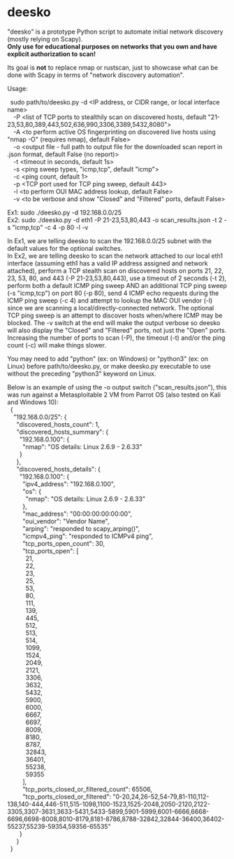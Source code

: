 # deesko
"deesko" is a prototype Python script to automate initial network discovery (mostly relying on Scapy).  
**Only use for educational purposes on networks that you own and have explicit authorization to scan!**  

Its goal is **not** to replace nmap or rustscan, just to showcase what can be done with Scapy in terms of "network discovery automation".  

Usage:

&ensp;sudo path/to/deesko.py -d <IP address, or CIDR range, or local interface name>  
  &ensp;&ensp;-P <list of TCP ports to stealthily scan on discovered hosts, default "21-23,53,80,389,443,502,636,990,3306,3389,5432,8080">  
  &ensp;&ensp;-A <to perform active OS fingerprinting on discovered live hosts using "nmap -O" (requires nmap), default False>  
  &ensp;&ensp;-o <output file - full path to output file for the downloaded scan report in .json format, default False (no report)>  
  &ensp;&ensp;-t <timeout in seconds, default 1s>  
  &ensp;&ensp;-s <ping sweep types, "icmp,tcp", default "icmp">  
  &ensp;&ensp;-c <ping count, default 1>  
  &ensp;&ensp;-p <TCP port used for TCP ping sweep, default 443>  
  &ensp;&ensp;-l <to perform OUI MAC address lookup, default False>  
  &ensp;&ensp;-v <to be verbose and show "Closed" and "Filtered" ports, default False>  

Ex1: sudo ./deesko.py -d 192.168.0.0/25  
Ex2: sudo ./deesko.py -d eth1 -P 21-23,53,80,443 -o scan_results.json -t 2 -s "icmp,tcp" -c 4 -p 80 -l -v   

In Ex1, we are telling deesko to scan the 192.168.0.0/25 subnet with the default values for the optional switches.  
In Ex2, we are telling deesko to scan the network attached to our local eth1 interface (assuming eth1 has a valid IP address assigned and network attached), perform a TCP stealth scan on discovered hosts on ports 21, 22, 23, 53, 80, and 443 (-P 21-23,53,80,443), use a timeout of 2 seconds (-t 2), perform both a default ICMP ping sweep AND an additional TCP ping sweep (-s "icmp,tcp") on port 80 (-p 80), send 4 ICMP echo requests during the ICMP ping sweep (-c 4) and attempt to lookup the MAC OUI vendor (-l) since we are scanning a local/directly-connected network. The optional TCP ping sweep is an attempt to discover hosts when/where ICMP may be blocked. The -v switch at the end will make the output verbose so deesko will also display the "Closed" and "Filtered" ports, not just the "Open" ports.  
Increasing the number of ports to scan (-P), the timeout (-t) and/or the ping count (-c) will make things slower.  

You may need to add "python" (ex: on Windows) or "python3" (ex: on Linux) before path/to/deesko.py, or make deesko.py executable to use without the preceding "python3" keyword on Linux.

Below is an example of using the -o output switch ("scan_results.json"), this was run against a Metasploitable 2 VM from Parrot OS (also tested on Kali and Windows 10):  
  &ensp;{  
    &ensp;&ensp;"192.168.0.0/25": {  
        &ensp;&ensp;&ensp;"discovered_hosts_count": 1,  
        &ensp;&ensp;&ensp;"discovered_hosts_summary": {  
        &ensp;&ensp;&ensp;&ensp;"192.168.0.100": {  
        &ensp;&ensp;&ensp;&ensp;&ensp;"nmap": "OS details: Linux 2.6.9 - 2.6.33"  
        &ensp;&ensp;&ensp;&ensp;}    
        &ensp;&ensp;&ensp;},  
        &ensp;&ensp;&ensp;"discovered_hosts_details": {  
        &ensp;&ensp;&ensp;&ensp;"192.168.0.100": {  
            &ensp;&ensp;&ensp;&ensp;&ensp;"ipv4_address": "192.168.0.100",  
            &ensp;&ensp;&ensp;&ensp;&ensp;"os": {  
              &ensp;&ensp;&ensp;&ensp;&ensp;&ensp;"nmap": "OS details: Linux 2.6.9 - 2.6.33"  
            &ensp;&ensp;&ensp;&ensp;&ensp;},   
            &ensp;&ensp;&ensp;&ensp;&ensp;"mac_address": "00:00:00:00:00:00",  
            &ensp;&ensp;&ensp;&ensp;&ensp;"oui_vendor": "Vendor Name",  
            &ensp;&ensp;&ensp;&ensp;&ensp;"arping": "responded to scapy_arping()",  
            &ensp;&ensp;&ensp;&ensp;&ensp;"icmpv4_ping": "responded to ICMPv4 ping",  
            &ensp;&ensp;&ensp;&ensp;&ensp;"tcp_ports_open_count": 30,   
            &ensp;&ensp;&ensp;&ensp;&ensp;"tcp_ports_open": [  
            &ensp;&ensp;&ensp;&ensp;&ensp;&ensp;21,              
            &ensp;&ensp;&ensp;&ensp;&ensp;&ensp;22,  
            &ensp;&ensp;&ensp;&ensp;&ensp;&ensp;23,  
            &ensp;&ensp;&ensp;&ensp;&ensp;&ensp;25,  
            &ensp;&ensp;&ensp;&ensp;&ensp;&ensp;53,  
            &ensp;&ensp;&ensp;&ensp;&ensp;&ensp;80,  
            &ensp;&ensp;&ensp;&ensp;&ensp;&ensp;111,            
            &ensp;&ensp;&ensp;&ensp;&ensp;&ensp;139,   
            &ensp;&ensp;&ensp;&ensp;&ensp;&ensp;445,   
            &ensp;&ensp;&ensp;&ensp;&ensp;&ensp;512,   
            &ensp;&ensp;&ensp;&ensp;&ensp;&ensp;513,   
            &ensp;&ensp;&ensp;&ensp;&ensp;&ensp;514,   
            &ensp;&ensp;&ensp;&ensp;&ensp;&ensp;1099,   
            &ensp;&ensp;&ensp;&ensp;&ensp;&ensp;1524,   
            &ensp;&ensp;&ensp;&ensp;&ensp;&ensp;2049,   
            &ensp;&ensp;&ensp;&ensp;&ensp;&ensp;2121,   
            &ensp;&ensp;&ensp;&ensp;&ensp;&ensp;3306,   
            &ensp;&ensp;&ensp;&ensp;&ensp;&ensp;3632,   
            &ensp;&ensp;&ensp;&ensp;&ensp;&ensp;5432,   
            &ensp;&ensp;&ensp;&ensp;&ensp;&ensp;5900,   
            &ensp;&ensp;&ensp;&ensp;&ensp;&ensp;6000,   
            &ensp;&ensp;&ensp;&ensp;&ensp;&ensp;6667,   
            &ensp;&ensp;&ensp;&ensp;&ensp;&ensp;6697,   
            &ensp;&ensp;&ensp;&ensp;&ensp;&ensp;8009,   
            &ensp;&ensp;&ensp;&ensp;&ensp;&ensp;8180,   
            &ensp;&ensp;&ensp;&ensp;&ensp;&ensp;8787,   
            &ensp;&ensp;&ensp;&ensp;&ensp;&ensp;32843,   
            &ensp;&ensp;&ensp;&ensp;&ensp;&ensp;36401,   
            &ensp;&ensp;&ensp;&ensp;&ensp;&ensp;55238,   
            &ensp;&ensp;&ensp;&ensp;&ensp;&ensp;59355   
            &ensp;&ensp;&ensp;&ensp;&ensp;],  
            &ensp;&ensp;&ensp;&ensp;&ensp;"tcp_ports_closed_or_filtered_count": 65506,   
            &ensp;&ensp;&ensp;&ensp;&ensp;"tcp_ports_closed_or_filtered": "0-20,24,26-52,54-79,81-110,112-138,140-444,446-511,515-1098,1100-1523,1525-2048,2050-2120,2122-3305,3307-3631,3633-5431,5433-5899,5901-5999,6001-6666,6668-6696,6698-8008,8010-8179,8181-8786,8788-32842,32844-36400,36402-55237,55239-59354,59356-65535"   
        &ensp;&ensp;&ensp;&ensp;}  
    &ensp;&ensp;&ensp;}  
&ensp;}  

